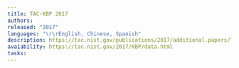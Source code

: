 ```yaml
---
title: TAC-KBP 2017
authors: 
released: "2017"
languages: "\r\rEnglish, Chinese, Spanish"
description: https://tac.nist.gov/publications/2017/additional.papers/TAC2017.KBP_Entity_Discovery_and_Linking_overview.proceedings.pdf
avaiability: https://tac.nist.gov/2017/KBP/data.html
tasks:
---
```

